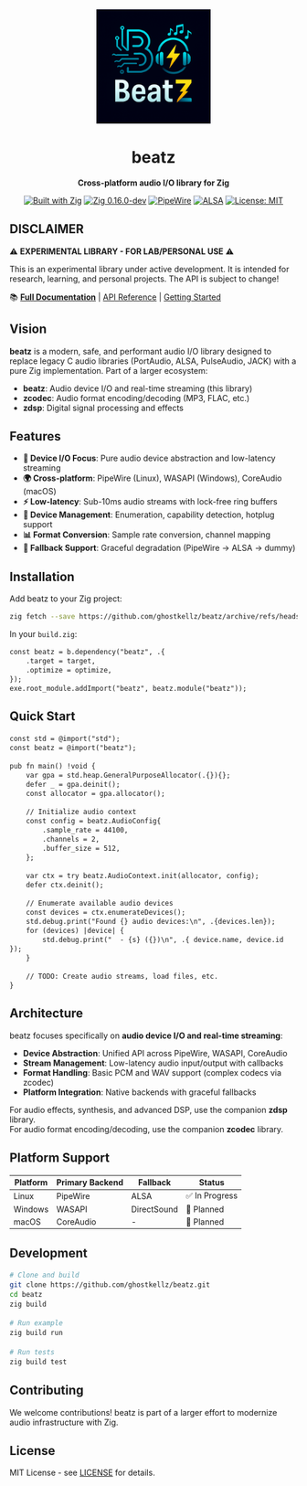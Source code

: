 <div align="center">
  <img src="assets/beatz.png" alt="beatz logo" width="200"/>
  
  # beatz
  
  **Cross-platform audio I/O library for Zig**
  
  [![Built with Zig](https://img.shields.io/badge/Built%20with-Zig-yellow?style=flat&logo=zig)](https://ziglang.org/)
  [![Zig 0.16.0-dev](https://img.shields.io/badge/Zig-0.16.0--dev-orange?style=flat&logo=zig)](https://ziglang.org/download/)
  [![PipeWire](https://img.shields.io/badge/Audio-PipeWire-blue?style=flat)](https://pipewire.org/)
  [![ALSA](https://img.shields.io/badge/Fallback-ALSA-lightblue?style=flat)](https://www.alsa-project.org/)
  [![License: MIT](https://img.shields.io/badge/License-MIT-green.svg)](LICENSE)
</div>

## DISCLAIMER

⚠️ **EXPERIMENTAL LIBRARY - FOR LAB/PERSONAL USE** ⚠️

This is an experimental library under active development. It is
intended for research, learning, and personal projects. The API is subject
to change!

📚 **[Full Documentation](docs/)** | [API Reference](docs/api.md) | [Getting Started](docs/getting-started.md)

## Vision

**beatz** is a modern, safe, and performant audio I/O library designed to replace legacy C audio libraries (PortAudio, ALSA, PulseAudio, JACK) with a pure Zig implementation. Part of a larger ecosystem:

- **beatz**: Audio device I/O and real-time streaming (this library)
- **zcodec**: Audio format encoding/decoding (MP3, FLAC, etc.)
- **zdsp**: Digital signal processing and effects

## Features

- **🎯 Device I/O Focus**: Pure audio device abstraction and low-latency streaming
- **🌍 Cross-platform**: PipeWire (Linux), WASAPI (Windows), CoreAudio (macOS)
- **⚡ Low-latency**: Sub-10ms audio streams with lock-free ring buffers
- **🔧 Device Management**: Enumeration, capability detection, hotplug support
- **📊 Format Conversion**: Sample rate conversion, channel mapping
- **🔄 Fallback Support**: Graceful degradation (PipeWire → ALSA → dummy)

## Installation

Add beatz to your Zig project:

```bash
zig fetch --save https://github.com/ghostkellz/beatz/archive/refs/heads/main.tar.gz
```

In your `build.zig`:
```zig
const beatz = b.dependency("beatz", .{
    .target = target,
    .optimize = optimize,
});
exe.root_module.addImport("beatz", beatz.module("beatz"));
```

## Quick Start
```zig
const std = @import("std");
const beatz = @import("beatz");

pub fn main() !void {
    var gpa = std.heap.GeneralPurposeAllocator(.{}){};
    defer _ = gpa.deinit();
    const allocator = gpa.allocator();

    // Initialize audio context
    const config = beatz.AudioConfig{
        .sample_rate = 44100,
        .channels = 2,
        .buffer_size = 512,
    };

    var ctx = try beatz.AudioContext.init(allocator, config);
    defer ctx.deinit();

    // Enumerate available audio devices
    const devices = ctx.enumerateDevices();
    std.debug.print("Found {} audio devices:\n", .{devices.len});
    for (devices) |device| {
        std.debug.print("  - {s} ({})\n", .{ device.name, device.id });
    }

    // TODO: Create audio streams, load files, etc.
}
```

## Architecture

beatz focuses specifically on **audio device I/O and real-time streaming**:

- **Device Abstraction**: Unified API across PipeWire, WASAPI, CoreAudio
- **Stream Management**: Low-latency audio input/output with callbacks
- **Format Handling**: Basic PCM and WAV support (complex codecs via zcodec)
- **Platform Integration**: Native backends with graceful fallbacks

For audio effects, synthesis, and advanced DSP, use the companion **zdsp** library.  
For audio format encoding/decoding, use the companion **zcodec** library.

## Platform Support

| Platform | Primary Backend | Fallback | Status |
|----------|----------------|----------|---------|
| Linux    | PipeWire       | ALSA     | ✅ In Progress |
| Windows  | WASAPI         | DirectSound | 🔄 Planned |
| macOS    | CoreAudio      | -        | 🔄 Planned |

## Development

```bash
# Clone and build
git clone https://github.com/ghostkellz/beatz.git
cd beatz
zig build

# Run example
zig build run

# Run tests
zig build test
```

## Contributing

We welcome contributions! beatz is part of a larger effort to modernize audio infrastructure with Zig.

## License

MIT License - see [LICENSE](LICENSE) for details.
